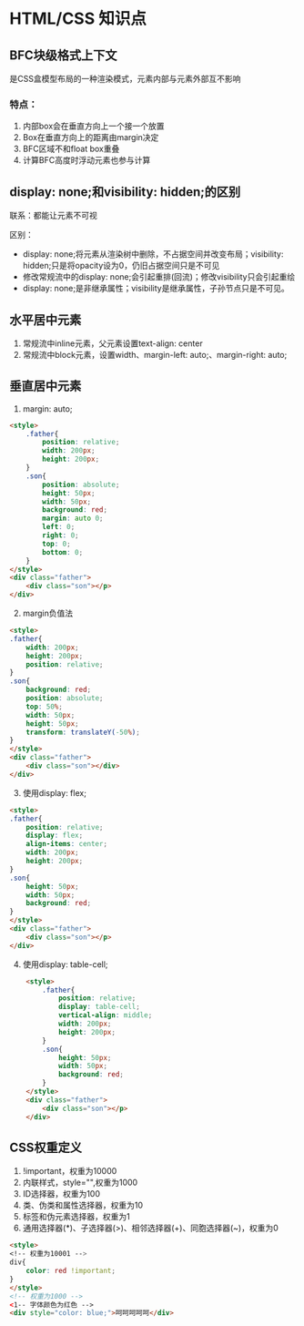# HTML/CSS 知识点


## BFC块级格式上下文

是CSS盒模型布局的一种渲染模式，元素内部与元素外部互不影响

### 特点：

1.  内部box会在垂直方向上一个接一个放置
2.  Box在垂直方向上的距离由margin决定
3.  BFC区域不和float box重叠
4.  计算BFC高度时浮动元素也参与计算

## display: none;和visibility: hidden;的区别

联系：都能让元素不可视

区别：
- display: none;将元素从渲染树中删除，不占据空间并改变布局；visibility: hidden;只是将opacity设为0，仍旧占据空间只是不可见
- 修改常规流中的display: none;会引起重排(回流)；修改visibility只会引起重绘
- display: none;是非继承属性；visibility是继承属性，子孙节点只是不可见。

## 水平居中元素

1.  常规流中inline元素，父元素设置text-align: center
2.  常规流中block元素，设置width、margin-left: auto;、margin-right: auto;

## 垂直居中元素

1.  margin: auto;
```html
<style>
    .father{
        position: relative;
        width: 200px;
        height: 200px;
    }
    .son{
        position: absolute;
        height: 50px;
        width: 50px;
        background: red;
        margin: auto 0;
        left: 0;
        right: 0;
        top: 0;
        bottom: 0;
    }
</style>
<div class="father">
    <div class="son"></p>
</div>
```

2.  margin负值法

```html
<style>
.father{
    width: 200px;
    height: 200px;
    position: relative;
}
.son{
    background: red;
    position: absolute;
    top: 50%;
    width: 50px;
    height: 50px;
    transform: translateY(-50%);
}
</style>
<div class="father">
    <div class="son"></div>
</div>
```

3.  使用display: flex;

```html
<style>
.father{
    position: relative;
    display: flex;
    align-items: center;
    width: 200px;
    height: 200px;
}
.son{
    height: 50px;
    width: 50px;
    background: red;
}
</style>
<div class="father">
    <div class="son"></p>
</div>
```

4.  使用display: table-cell;

```html
    <style>
        .father{
            position: relative;
            display: table-cell;
            vertical-align: middle;
            width: 200px;
            height: 200px;
        }
        .son{
            height: 50px;
            width: 50px;
            background: red;
        }
    </style>
    <div class="father">
        <div class="son"></p>
    </div>
```

## CSS权重定义

1.  !important，权重为10000
2.  内联样式，style="",权重为1000
3.  ID选择器，权重为100
4.  类、伪类和属性选择器，权重为10
5.  标签和伪元素选择器，权重为1
6.  通用选择器(*)、子选择器(>)、相邻选择器(+)、同胞选择器(~)，权重为0

```html
<style>
<!-- 权重为10001 -->
div{
    color: red !important;
}
</style>
<!-- 权重为1000 -->
<1-- 字体颜色为红色 -->
<div style="color: blue;">呵呵呵呵呵</div>

```
